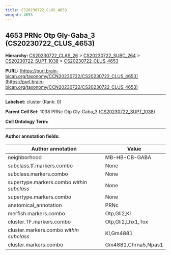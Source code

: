 ```yaml
---
title: CS20230722_CLUS_4653
weight: 4653
---
```

## 4653 PRNc Otp Gly-Gaba_3 (CS20230722_CLUS_4653)
<b>Hierarchy: </b>
[CS20230722_CLAS_26](../CS20230722_CLAS_26) >
[CS20230722_SUBC_264](../CS20230722_SUBC_264) >
[CS20230722_SUPT_1038](../CS20230722_SUPT_1038) >
[CS20230722_CLUS_4653](../CS20230722_CLUS_4653)

**PURL:** [https://purl.brain-bican.org/taxonomy/CCN20230722/CS20230722_CLUS_4653](https://purl.brain-bican.org/taxonomy/CCN20230722/CS20230722_CLUS_4653)

---


**Labelset:** cluster (Rank: 0)

**Parent Cell Set:** 1038 PRNc Otp Gly-Gaba_3 ([CS20230722_SUPT_1038](../CS20230722_SUPT_1038))



**Cell Ontology Term:** 

[MARKER GENES.]: #


---

[TRANSFERRED ANNOTATIONS.]: #


[AUTHOR ANNOTATION FIELDS.]: #


**Author annotation fields:**

| Author annotation | Value |
|-------------------|-------|
|neighborhood|MB-HB-CB-GABA|
|subclass.tf.markers.combo|None|
|subclass.markers.combo|None|
|supertype.markers.combo _within subclass_|None|
|supertype.markers.combo|None|
|anatomical_annotation|PRNc|
|merfish.markers.combo|Otp,Gli2,Kl|
|cluster.TF.markers.combo|Otp,Gli2,Lhx1,Tox|
|cluster.markers.combo _within subclass_|Kl,Gm4881|
|cluster.markers.combo|Gm4881,Chrna5,Npas1|
